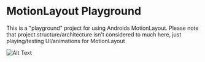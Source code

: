 # MotionLayout Playground

This is a "playground" project for using Androids MotionLayout. Please note that project structure/architecture isn't considered to much here, just playing/testing UI/animations for MotionLayout

![Alt Text](https://media.giphy.com/media/TKd5sJ31e2TdBIZ0OQ/giphy.gif)